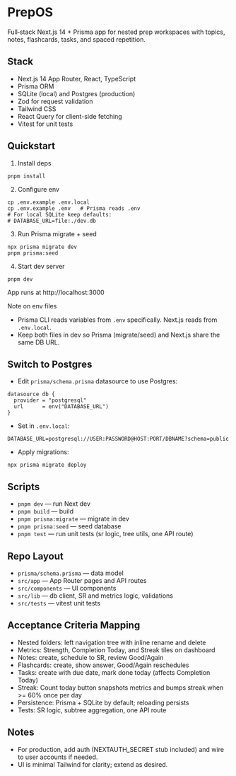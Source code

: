 # PrepOS

Full‑stack Next.js 14 + Prisma app for nested prep workspaces with topics, notes, flashcards, tasks, and spaced repetition.

## Stack

- Next.js 14 App Router, React, TypeScript
- Prisma ORM
- SQLite (local) and Postgres (production)
- Zod for request validation
- Tailwind CSS
- React Query for client-side fetching
- Vitest for unit tests

## Quickstart

1) Install deps

```
pnpm install
```

2) Configure env

```
cp .env.example .env.local
cp .env.example .env   # Prisma reads .env
# For local SQLite keep defaults:
# DATABASE_URL=file:./dev.db
```

3) Run Prisma migrate + seed

```
npx prisma migrate dev
pnpm prisma:seed
```

4) Start dev server

```
pnpm dev
```

App runs at http://localhost:3000

Note on env files
- Prisma CLI reads variables from `.env` specifically. Next.js reads from `.env.local`.
- Keep both files in dev so Prisma (migrate/seed) and Next.js share the same DB URL.

## Switch to Postgres

- Edit `prisma/schema.prisma` datasource to use Postgres:

```
datasource db {
  provider = "postgresql"
  url      = env("DATABASE_URL")
}
```

- Set in `.env.local`:

```
DATABASE_URL=postgresql://USER:PASSWORD@HOST:PORT/DBNAME?schema=public
```

- Apply migrations:

```
npx prisma migrate deploy
```

## Scripts

- `pnpm dev` — run Next dev
- `pnpm build` — build
- `pnpm prisma:migrate` — migrate in dev
- `pnpm prisma:seed` — seed database
- `pnpm test` — run unit tests (sr logic, tree utils, one API route)

## Repo Layout

- `prisma/schema.prisma` — data model
- `src/app` — App Router pages and API routes
- `src/components` — UI components
- `src/lib` — db client, SR and metrics logic, validations
- `src/tests` — vitest unit tests

## Acceptance Criteria Mapping

- Nested folders: left navigation tree with inline rename and delete
- Metrics: Strength, Completion Today, and Streak tiles on dashboard
- Notes: create, schedule to SR, review Good/Again
- Flashcards: create, show answer, Good/Again reschedules
- Tasks: create with due date, mark done today (affects Completion Today)
- Streak: Count today button snapshots metrics and bumps streak when >= 60% once per day
- Persistence: Prisma + SQLite by default; reloading persists
- Tests: SR logic, subtree aggregation, one API route

## Notes

- For production, add auth (NEXTAUTH_SECRET stub included) and wire to user accounts if needed.
- UI is minimal Tailwind for clarity; extend as desired.
